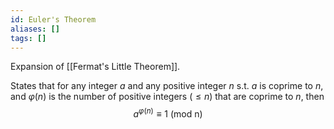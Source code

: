 ```yaml
---
id: Euler's Theorem
aliases: []
tags: []
---
```


Expansion of [[Fermat's Little Theorem]].

States that for any integer $a$ and any positive integer $n$ s.t. $a$ is coprime to $n$, and $\varphi(n)$ is the number of positive integers ($\leq n$) that are coprime to $n$, then$$a^{\varphi(n)}\equiv1\text{ (mod n)}$$
